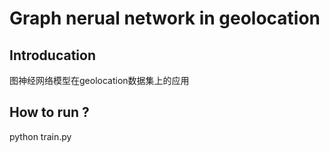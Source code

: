# Graph nerual network in geolocation
## Introducation
图神经网络模型在geolocation数据集上的应用

## How to run ?
python train.py
